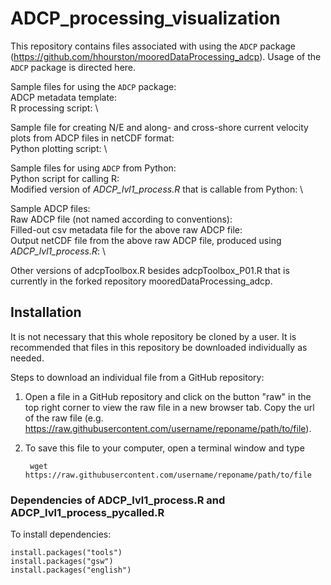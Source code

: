 # ADCP_processing_visualization
This repository contains files associated with using the `ADCP` package (https://github.com/hhourston/mooredDataProcessing_adcp). Usage of the `ADCP` package is directed here.

Sample files for using the `ADCP` package: \
    ADCP metadata template: \
    R processing script: \

Sample file for creating N/E and along- and cross-shore current velocity plots from ADCP files in netCDF format: \
    Python plotting script: \

Sample files for using `ADCP` from Python: \
    Python script for calling R: \
    Modified version of *ADCP_lvl1_process.R* that is callable from Python: \

Sample ADCP files: \
    Raw ADCP file (not named according to conventions): \
    Filled-out csv metadata file for the above raw ADCP file: \
    Output netCDF file from the above raw ADCP file, produced using *ADCP_lvl1_process.R*: \

Other versions of adcpToolbox.R besides adcpToolbox_P01.R that is currently in the forked repository mooredDataProcessing_adcp.

## Installation
It is not necessary that this whole repository be cloned by a user. It is recommended that files in this repository be downloaded individually as needed.

Steps to download an individual file from a GitHub repository:
1. Open a file in a GitHub repository and click on the button "raw" in the top right corner to view the raw file in a new browser tab. Copy the url of the raw file (e.g. https://raw.githubusercontent.com/username/reponame/path/to/file).
2. To save this file to your computer, open a terminal window and type
    
        wget https://raw.githubusercontent.com/username/reponame/path/to/file
    
### Dependencies of ADCP_lvl1_process.R and ADCP_lvl1_process_pycalled.R
To install dependencies:

    install.packages("tools")
    install.packages("gsw")
    install.packages("english")
